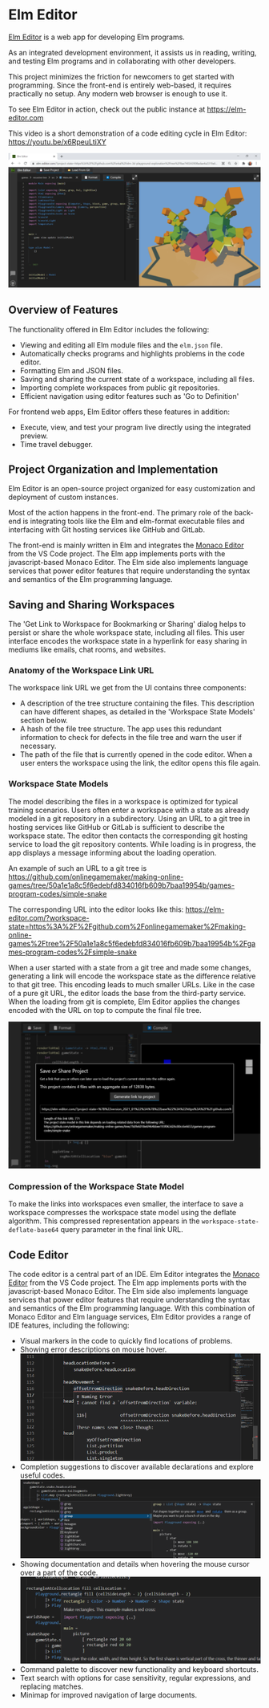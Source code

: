 # Elm Editor

[Elm Editor](https://github.com/pine-vm/pine/tree/main/implement/example-apps/elm-editor) is a web app for developing Elm programs.

As an integrated development environment, it assists us in reading, writing, and testing Elm programs and in collaborating with other developers.

This project minimizes the friction for newcomers to get started with programming. Since the front-end is entirely web-based, it requires practically no setup. Any modern web browser is enough to use it.

To see Elm Editor in action, check out the public instance at https://elm-editor.com

This video is a short demonstration of a code editing cycle in Elm Editor:
https://youtu.be/x6RpeuLtiXY

![running an app in Elm Editor](./../../../guide/image/2021-03-17-elm-editor-user-interface.png)

## Overview of Features

The functionality offered in Elm Editor includes the following:

+ Viewing and editing all Elm module files and the `elm.json` file.
+ Automatically checks programs and highlights problems in the code editor.
+ Formatting Elm and JSON files.
+ Saving and sharing the current state of a workspace, including all files.
+ Importing complete workspaces from public git repositories.
+ Efficient navigation using editor features such as 'Go to Definition'

For frontend web apps, Elm Editor offers these features in addition:

+ Execute, view, and test your program live directly using the integrated preview.
+ Time travel debugger.

## Project Organization and Implementation

Elm Editor is an open-source project organized for easy customization and deployment of custom instances.

Most of the action happens in the front-end. The primary role of the back-end is integrating tools like the Elm and elm-format executable files and interfacing with Git hosting services like GitHub and GitLab.

The front-end is mainly written in Elm and integrates the [Monaco Editor](https://microsoft.github.io/monaco-editor/) from the VS Code project. The Elm app implements ports with the javascript-based Monaco Editor. The Elm side also implements language services that power editor features that require understanding the syntax and semantics of the Elm programming language.

## Saving and Sharing Workspaces

The 'Get Link to Workspace for Bookmarking or Sharing' dialog helps to persist or share the whole workspace state, including all files. This user interface encodes the workspace state in a hyperlink for easy sharing in mediums like emails, chat rooms, and websites.

### Anatomy of the Workspace Link URL

The workspace link URL we get from the UI contains three components:

+ A description of the tree structure containing the files. This description can have different shapes, as detailed in the 'Workspace State Models' section below.
+ A hash of the file tree structure. The app uses this redundant information to check for defects in the file tree and warn the user if necessary.
+ The path of the file that is currently opened in the code editor. When a user enters the workspace using the link, the editor opens this file again.

### Workspace State Models

The model describing the files in a workspace is optimized for typical training scenarios. Users often enter a workspace with a state as already modeled in a git repository in a subdirectory. Using an URL to a git tree in hosting services like GitHub or GitLab is sufficient to describe the workspace state. The editor then contacts the corresponding git hosting service to load the git repository contents. While loading is in progress, the app displays a message informing about the loading operation.

An example of such an URL to a git tree is <https://github.com/onlinegamemaker/making-online-games/tree/50a1e1a8c5f6edebfd834016fb609b7baa19954b/games-program-codes/simple-snake>

The corresponding URL into the editor looks like this:
<https://elm-editor.com/?workspace-state=https%3A%2F%2Fgithub.com%2Fonlinegamemaker%2Fmaking-online-games%2Ftree%2F50a1e1a8c5f6edebfd834016fb609b7baa19954b%2Fgames-program-codes%2Fsimple-snake>

When a user started with a state from a git tree and made some changes, generating a link will encode the workspace state as the difference relative to that git tree. This encoding leads to much smaller URLs. Like in the case of a pure git URL, the editor loads the base from the third-party service. When the loading from git is complete, Elm Editor applies the changes encoded with the URL on top to compute the final file tree.

![Saving a workspace state based on difference to git tree](./../../../guide/image/2021-01-16-elm-editor-save-project-diff-based.png)

### Compression of the Workspace State Model

To make the links into workspaces even smaller, the interface to save a workspace compresses the workspace state model using the deflate algorithm. This compressed representation appears in the `workspace-state-deflate-base64` query parameter in the final link URL.


## Code Editor

The code editor is a central part of an IDE. Elm Editor integrates the [Monaco Editor](https://microsoft.github.io/monaco-editor/) from the VS Code project. The Elm app implements ports with the javascript-based Monaco Editor. The Elm side also implements language services that power editor features that require understanding the syntax and semantics of the Elm programming language. With this combination of Monaco Editor and Elm language services, Elm Editor provides a range of IDE features, including the following:

+ Visual markers in the code to quickly find locations of problems.
+ Showing error descriptions on mouse hover.
  ![Showing error descriptions on mouse hover](./../../../guide/image/2021-10-09-elm-editor-error-description-on-mouse-hover.png)
+ Completion suggestions to discover available declarations and explore useful codes.
  ![Completion suggestions](./../../../guide/image/2021-10-09-elm-editor-completion-suggestions.png)
+ Showing documentation and details when hovering the mouse cursor over a part of the code.
  ![Showing documentation and details when hovering the mouse cursor over a part of the code](./../../../guide/image/2021-10-09-elm-editor-hover-provider-documentation-from-reference.png)
+ Command palette to discover new functionality and keyboard shortcuts.
+ Text search with options for case sensitivity, regular expressions, and replacing matches.
+ Minimap for improved navigation of large documents.

